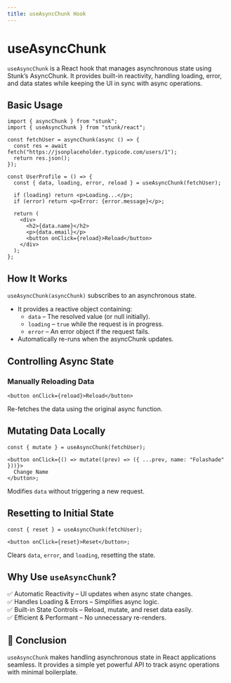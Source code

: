 ```yaml
---
title: useAsyncChunk Hook
---
```


# useAsyncChunk

`useAsyncChunk` is a React hook that manages asynchronous state using Stunk’s AsyncChunk. It provides built-in reactivity, handling loading, error, and data states while keeping the UI in sync with async operations.

## Basic Usage

```tsx
import { asyncChunk } from "stunk";
import { useAsyncChunk } from "stunk/react";

const fetchUser = asyncChunk(async () => {
  const res = await fetch("https://jsonplaceholder.typicode.com/users/1");
  return res.json();
});

const UserProfile = () => {
  const { data, loading, error, reload } = useAsyncChunk(fetchUser);

  if (loading) return <p>Loading...</p>;
  if (error) return <p>Error: {error.message}</p>;

  return (
    <div>
      <h2>{data.name}</h2>
      <p>{data.email}</p>
      <button onClick={reload}>Reload</button>
    </div>
  );
};
```

## How It Works

`useAsyncChunk(asyncChunk)` subscribes to an asynchronous state.

- It provides a reactive object containing:
  - `data` – The resolved value (or null initially).
  - `loading` – `true` while the request is in progress.
  - `error` – An error object if the request fails.
- Automatically re-runs when the asyncChunk updates.

## Controlling Async State

### Manually Reloading Data

```tsx
<button onClick={reload}>Reload</button>
```

Re-fetches the data using the original async function.

## Mutating Data Locally

```tsx
const { mutate } = useAsyncChunk(fetchUser);

<button onClick={() => mutate((prev) => ({ ...prev, name: "Folashade" }))}>
  Change Name
</button>;
```

Modifies `data` without triggering a new request.

## Resetting to Initial State

```tsx
const { reset } = useAsyncChunk(fetchUser);

<button onClick={reset}>Reset</button>;
```

Clears `data`, `error`, and `loading`, resetting the state.

## Why Use `useAsyncChunk`?

✅ Automatic Reactivity – UI updates when async state changes.  
✅ Handles Loading & Errors – Simplifies async logic.  
✅ Built-in State Controls – Reload, mutate, and reset data easily.  
✅ Efficient & Performant – No unnecessary re-renders.

## 🚀 Conclusion

`useAsyncChunk` makes handling asynchronous state in React applications seamless. It provides a simple yet powerful API to track async operations with minimal boilerplate.
